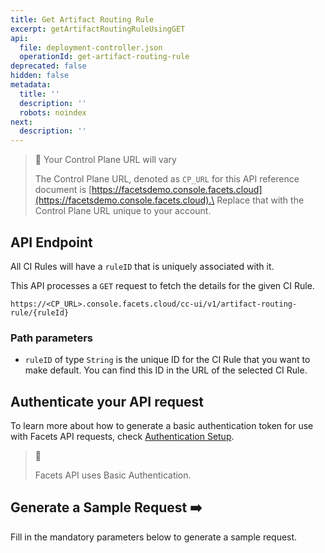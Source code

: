```yaml
---
title: Get Artifact Routing Rule
excerpt: getArtifactRoutingRuleUsingGET
api:
  file: deployment-controller.json
  operationId: get-artifact-routing-rule
deprecated: false
hidden: false
metadata:
  title: ''
  description: ''
  robots: noindex
next:
  description: ''
---
```

> 🚧 Your Control Plane URL will vary
>
> The Control Plane URL, denoted as <code>CP\_URL</code> for this API reference document is [https://facetsdemo.console.facets.cloud](https://facetsdemo.console.facets.cloud).\
> Replace that with the Control Plane URL unique to your account.

## API Endpoint

All CI Rules will have a  `ruleID` that is uniquely associated with it.

This API processes a `GET` request to fetch the details for the given CI Rule.

```text Hover on the Text and Click the Notepad icon to Copy
https://<CP_URL>.console.facets.cloud/cc-ui/v1/artifact-routing-rule/{ruleId}
```

### **Path parameters**

* `ruleID` of type `String` is the unique ID for the CI Rule that you want to make default. You can find this ID in the URL of the selected CI Rule.

## **Authenticate your API request**

To learn more about how to generate a basic authentication token for use with Facets API requests, check [Authentication Setup](ref:authentication-setup).

> 📘
>
> Facets API uses Basic Authentication.

## Generate a Sample Request ➡️

Fill in the mandatory parameters below to generate a sample request.
